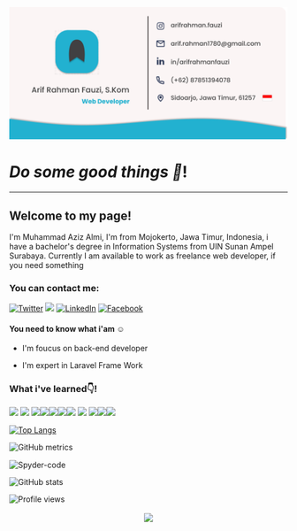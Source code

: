 ![header](https://github.com/arifrahmanfauzi/arifrahmanfauzi/blob/master/header-github.png)

# *Do some good things :handshake:*!

---

## Welcome to my page!

I'm Muhammad Aziz Almi, I'm from Mojokerto, Jawa Timur, Indonesia, i have a bachelor's degree in Information Systems from UIN Sunan Ampel Surabaya. Currently I am available to work as freelance web developer, if you need something

### You can contact me:

<p>
  <a href="https://twitter.com/luaysyauqillah" target="_blank"><img alt="Twitter" src="https://img.shields.io/badge/twitter-%231DA1F2.svg?&style=for-the-badge&logo=twitter&logoColor=white" /></a>
  <a href="#" target="_blank"><img src="https://img.shields.io/badge/ instagram %20-%23E4405F.svg?&style=for-the-badge&logo=Instagram&logoColor=white"/></a>
  <a href="https://www.linkedin.com/in/aziz-almi-b2a840184/" target="_blank"><img alt="LinkedIn" src="https://img.shields.io/badge/linkedin-%230077B5.svg?&style=for-the-badge&logo=linkedin&logoColor=white" /></a>
  <a href="#" target="_blank"><img alt="Facebook" src="https://img.shields.io/badge/facebook-%231877F2.svg?&style=for-the-badge&logo=facebook&logoColor=white"></></a>
 </p>
 
#### You need to know what i'am :relaxed:

- I'm foucus on back-end developer

- I'm expert in Laravel Frame Work


### What i've  learned:point_down:!

<p> <img src="https://img.shields.io/badge/laravel%20-%23FF2D20.svg?&style=for-the-badge&logo=laravel&logoColor=white"/> <img src="https://img.shields.io/badge/php-%23777BB4.svg?&style=for-the-badge&logo=php&logoColor=white"/>
<img src="https://img.shields.io/badge/flask%20-%23000.svg?&style=for-the-badge&logo=flask&logoColor=white"/><img src="https://img.shields.io/badge/jquery%20-%230769AD.svg?&style=for-the-badge&logo=jquery&logoColor=white"/><img src="https://img.shields.io/badge/kotlin-%230095D5.svg?&style=for-the-badge&logo=kotlin&logoColor=white"/><img src="https://img.shields.io/badge/python%20-%2314354C.svg?&style=for-the-badge&logo=python&logoColor=white"/><img src="https://img.shields.io/badge/mysql-%2300f.svg?&style=for-the-badge&logo=mysql&logoColor=white"/>
<img src="https://img.shields.io/badge/docker%20-%230db7ed.svg?&style=for-the-badge&logo=docker&logoColor=white"/>
<img src="https://img.shields.io/badge/Jupyter%20-%23F37626.svg?&style=for-the-badge&logo=Jupyter&logoColor=white" /><img src="https://img.shields.io/badge/apache%20-%23D42029.svg?&style=for-the-badge&logo=apache&logoColor=white"/><img src="https://img.shields.io/badge/Google%20Cloud%20-%234285F4.svg?&style=for-the-badge&logo=google-cloud&logoColor=white"/>
</p>

[![Top Langs](https://github-readme-stats.vercel.app/api/top-langs/?username=Spyder-code)](https://github.com/anuraghazra/github-readme-stats)

![GitHub metrics](https://metrics.lecoq.io/Spyder-code)  

<p><img align="center" src="https://github-readme-streak-stats.herokuapp.com/?user=Spyder-code&" alt="Spyder-code"/></p>

![GitHub stats](https://github-readme-stats.vercel.app/api?username=Spyder-code&show_icons=true&count_private=true) 

![Profile views](https://gpvc.arturio.dev/Spyder-code)

<div align="center">
    <a href="https://paypal.me/arifrahmanfauzi" target="_blank" style="display: inline-block;">
      <img src="https://img.shields.io/badge/Donate-PayPal-blue.svg?style=flat-square" align="center"/>
    </a>
</div>
